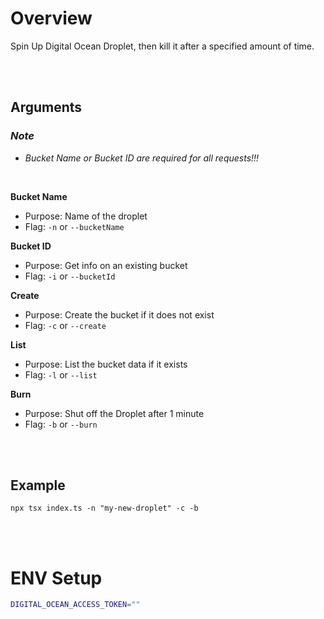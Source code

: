 # Overview

Spin Up Digital Ocean Droplet, then kill it after a specified amount of time.

<br>
<br>

## Arguments

### _Note_

- _Bucket Name or Bucket ID are required for all requests!!!_

<br>

**Bucket Name**

- Purpose: Name of the droplet
- Flag: `-n` or `--bucketName`

**Bucket ID**

- Purpose: Get info on an existing bucket
- Flag: `-i` or `--bucketId`

**Create**

- Purpose: Create the bucket if it does not exist
- Flag: `-c` or `--create`

**List**

- Purpose: List the bucket data if it exists
- Flag: `-l` or `--list`

**Burn**

- Purpose: Shut off the Droplet after 1 minute
- Flag: `-b` or `--burn`

<br>
<br>

## Example

`npx tsx index.ts -n "my-new-droplet" -c -b`

<br>
<br>

# ENV Setup

```bash
DIGITAL_OCEAN_ACCESS_TOKEN=""
```
